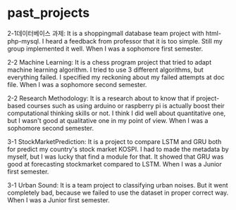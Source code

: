 # past_projects
2-1데이터베이스 과제: It is a shoppingmall database team project with html-php-mysql. I heard a feedback from professor that it is too simple. Still my group implemented it well. When I was a sophomore first semester.

2-2 Machine Learning: It is a chess program project that tried to adapt machine learning algorithm. I tried to use 3 different algorithms, but everything failed. I specified my reckoning about my failed attempts at doc file. When I was a sophomore second semester.

2-2 Research Methodology: It is a research about to know that if project-based courses such as using arduino or raspberry pi is actually boost their computational thinking skills or not. I think I did well about quantitative one, but I wasn't good at qualitative one in my point of view. When I was a sophomore second semester.

3-1 StockMarketPrediction: It is a project to compare LSTM and GRU both for predict my country's stock market KOSPI. I had to made the metadata by myself, but I was lucky that find a module for that. It showed that GRU was good at forecasting stockmarket compared to LSTM. When I was a Junior first semester.

3-1 Urban Sound: It is a team project to classifying urban noises. But it went completely bad, because we failed to use the dataset in proper correct way. When I was a Junior first semester.
